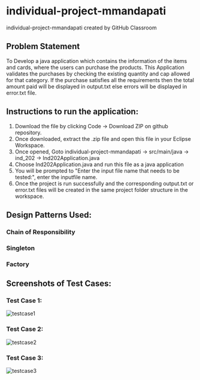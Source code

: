 # individual-project-mmandapati
individual-project-mmandapati created by GitHub Classroom

## Problem Statement
To Develop a java application which contains the information of the items and cards, where the users can purchase the products. This Application validates the purchases by checking the existing quantity and cap allowed for that category.
If the purchase satisfies all the requirements then the total amount paid will be displayed in output.txt else errors will be displayed in error.txt file.

## Instructions to run the application:
1. Download the file by clicking Code -> Download ZIP on github repository.
2. Once downloaded, extract the .zip file and open this file in your Eclipse Workspace.
3. Once opened, Goto individual-project-mmandapati -> src/main/java -> ind_202 -> Ind202Application.java
4. Choose Ind202Application.java and run this file as a java application
5. You will be prompted to "Enter the input file name that needs to be tested:", enter the inputfile name.
6. Once the project is run successfully and the corresponding output.txt or error.txt files will be created in the same project folder structure in the workspace.

## Design Patterns Used:

### Chain of Responsibility
### Singleton
### Factory

## Screenshots of Test Cases:

### Test Case 1: 

![testcase1](https://user-images.githubusercontent.com/91310893/144797685-4d347cf3-7274-4439-bdd5-9bc9543935a6.PNG)

### Test Case 2:

![testcase2](https://user-images.githubusercontent.com/91310893/144797776-1a2b584f-eef5-498e-aa2e-2580b96dd4b3.PNG)

### Test Case 3:

![testcase3](https://user-images.githubusercontent.com/91310893/144797811-068894ff-faa4-48ce-b233-0e394a0ad1f7.PNG)
